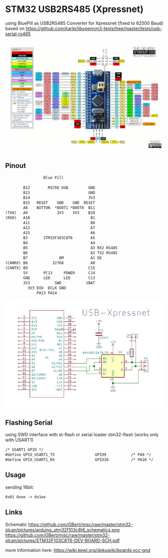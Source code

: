 STM32 USB2RS485 (Xpressnet)
===============

using BluePill as USB2RS485 Converter for Xpressnet (fixed to 62500 Baud)
based on https://github.com/karlp/libopencm3-tests/tree/master/tests/usb-serial-rs485

![STM32F103C8T6 microcontroller development board](https://github.com/GBert/misc/raw/master/stm32-slcan/pictures/stm32f103c8t6_dev_pinout.gif)

Pinout
------
```
                 Blue Pill

        B12        MICRO USB         GND
        B13                          GND
        B14                          3V3
        B15   RESET    GND    GND  RESET
        A8    BUTTON  *BOOT1 *BOOT0  B11
(TX0)   A9             3V3    3V3    B10
(RX0)   A10                           B1
        A11                           B0
        A12                           A7
        A15                           A6
        B3       STM32F103C8T6        A5
        B4                            A4
        B5                            A3 RX2 RS485
        B6                            A2 TX2 RS485
        B7              8M            A1 DE
(CANRX) B8           32768            A0
(CANTX) B9                           C15
        5V       PC13     POWER      C14
        GND      LED      LED        C13
        3V3           SWD           VBAT
          3V3 DIO  DCLK GND
              PA13 PA14
```
![USB Xpressnet Adapter](https://github.com/GBert/misc/raw/master/RS485/stm32/pictures/usb2xn_sch.jpg)

Flashing Serial
---------------
using SWD interface with st-flash or serial loader stm32-flash (works only with USART1)

```
/* USART1 GPIO */
#define GPIO_USART1_TX                  GPIO9           /* PA9 */
#define GPIO_USART1_RX                  GPIO10          /* PA10 */
```

Usage
-----
sending 16bit:
```
0x01 0xee -> 0x1ee
```

Links
-----
Schematic https://github.com/GBert/misc/raw/master/stm32-slcan/pictures/arduino_stm32f103c8t6_schematics.png
https://github.com/GBert/misc/raw/master/stm32-slcan/pictures/STM32F103C8T6-DEV-BOARD-SCH.pdf

more information here: https://wiki.kewl.org/dokuwiki/boards:vcc-gnd

